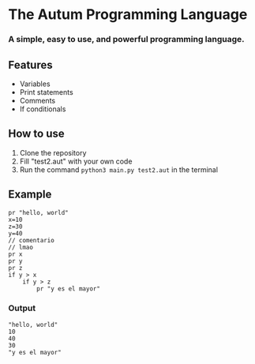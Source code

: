 # The Autum Programming Language
### A simple, easy to use, and powerful programming language.

## Features 
- Variables
- Print statements
- Comments 
- If conditionals 

## How to use
1. Clone the repository
2. Fill "test2.aut" with your own code
3. Run the command `python3 main.py test2.aut` in the terminal

## Example
```
pr "hello, world" 
x=10
z=30
y=40
// comentario
// lmao
pr x 
pr y 
pr z
if y > x
    if y > z
        pr "y es el mayor"

```

### Output
```
"hello, world"
10
40
30
"y es el mayor"
```